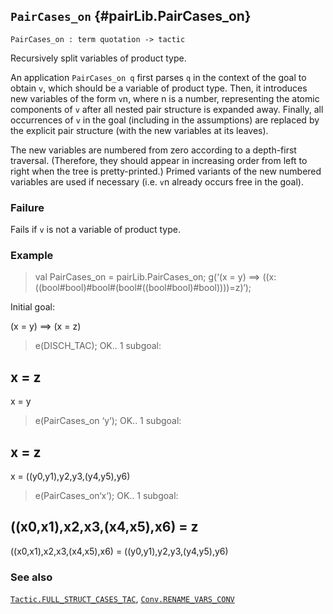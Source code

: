 ## `PairCases_on` {#pairLib.PairCases_on}


```
PairCases_on : term quotation -> tactic
```



Recursively split variables of product type.


An application `PairCases_on q` first parses `q` in the context of the goal to
obtain `v`, which should be a variable of product type. Then, it introduces
new variables of the form `v`n, where n is a number, representing the atomic
components of `v` after all nested pair structure is expanded away. Finally,
all occurrences of `v` in the goal (including in the assumptions) are replaced
by the explicit pair structure (with the new variables at its leaves).

The new variables are numbered from zero according to a depth-first traversal.
(Therefore, they should appear in increasing order from left to right when the
tree is pretty-printed.) Primed variants of the new numbered variables are used
if necessary (i.e. `v`n already occurs free in the goal).

### Failure

Fails if `v` is not a variable of product type.

### Example

> val PairCases_on = pairLib.PairCases_on;
> g(‘(x = y) ==> ((x:((bool#bool)#bool#(bool#((bool#bool)#bool))))=z)‘);

Initial goal:

(x = y) ==> (x = z)

> e(DISCH_TAC);
OK..
1 subgoal:

x = z
------------------------------------
  x = y

> e(PairCases_on ‘y‘);
OK..
1 subgoal:

x = z
------------------------------------
  x = ((y0,y1),y2,y3,(y4,y5),y6)

> e(PairCases_on‘x‘);
OK..
1 subgoal:

((x0,x1),x2,x3,(x4,x5),x6) = z
------------------------------------
  ((x0,x1),x2,x3,(x4,x5),x6) = ((y0,y1),y2,y3,(y4,y5),y6)

### See also

[`Tactic.FULL_STRUCT_CASES_TAC`](#Tactic.FULL_STRUCT_CASES_TAC), [`Conv.RENAME_VARS_CONV`](#Conv.RENAME_VARS_CONV)

